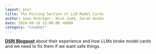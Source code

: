 ```yaml
---
layout: post
title: The Missing Section of LLM Model Cards
author: Sean McGregor, Nick Judd, Sarah Anoke
date: 2024-08-16 12:00:00 +0000
category: "creator"
---
```


**[DSRI Blogpost](https://dsri.org/blog/def-con-grt2-the-missing-section-of-llm-model-cards/)** about their experience and how LLMs broke model cards and we need to fix them if we want safe things. 